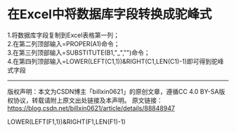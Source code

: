 # 在Excel中将数据库字段转换成驼峰式

1.将数据库字段复制到Excel表格第一列；  
2.在第二列顶部输入=PROPER(A1)命令；  
3.在第三列顶部输入=SUBSTITUTE(B1,"_","")命令；  
4.在第四列顶部输入=LOWER(LEFT(C1,1))&RIGHT(C1,LEN(C1)-1)即可得到驼峰式字段  

---

版权声明：本文为CSDN博主「billxin0621」的原创文章，遵循CC 4.0 BY-SA版权协议，转载请附上原文出处链接及本声明。
原文链接：https://blog.csdn.net/billxin0621/article/details/88848947


LOWER(LEFT(F1,1))&RIGHT(F1,LEN(F1)-1)
